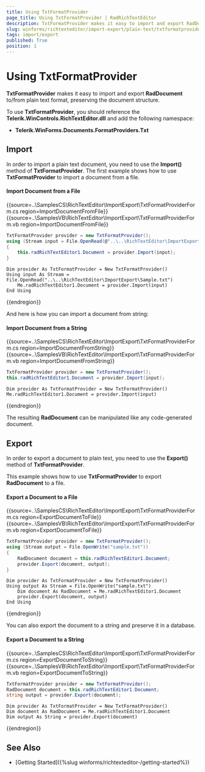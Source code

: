 ```yaml
---
title: Using TxtFormatProvider
page_title: Using TxtFormatProvider | RadRichTextEditor
description: TxtFormatProvider makes it easy to import and export RadDocument to/from plain text format, preserving the document structure. 
slug: winforms/richtexteditor/import-export/plain-text/txtformatprovider
tags: import/export
published: True
position: 1
---
```


# Using TxtFormatProvider

__TxtFormatProvider__ makes it easy to import and export __RadDocument__ to/from plain text format, preserving the document structure. 

To use __TxtFormatProvider__, you should reference the **Telerik.WinControls.RichTextEditor.dll** and add the following namespace: 
	
* __Telerik.WinForms.Documents.FormatProviders.Txt__
        
## Import

In order to import a plain text document, you need to use the __Import()__ method of __TxtFormatProvider__. The first example shows how to use __TxtFormatProvider__ to import a document from a file.

#### Import Document from a File

{{source=..\SamplesCS\RichTextEditor\ImportExport\TxtFormatProviderForm.cs region=ImportDocumentFromFile}} 
{{source=..\SamplesVB\RichTextEditor\ImportExport\TxtFormatProviderForm.vb region=ImportDocumentFromFile}}
````C#
TxtFormatProvider provider = new TxtFormatProvider();
using (Stream input = File.OpenRead(@"..\..\RichTextEditor\ImportExport\Sample.txt"))
{
    this.radRichTextEditor1.Document = provider.Import(input);
}

````
````VB.NET
Dim provider As TxtFormatProvider = New TxtFormatProvider()
Using input As Stream = File.OpenRead("..\..\RichTextEditor\ImportExport\Sample.txt")
    Me.radRichTextEditor1.Document = provider.Import(input)
End Using

````



{{endregion}}

And here is how you can import a document from string:
        
#### Import Document from a String

{{source=..\SamplesCS\RichTextEditor\ImportExport\TxtFormatProviderForm.cs region=ImportDocumentFromString}} 
{{source=..\SamplesVB\RichTextEditor\ImportExport\TxtFormatProviderForm.vb region=ImportDocumentFromString}}
````C#
TxtFormatProvider provider = new TxtFormatProvider();
this.radRichTextEditor1.Document = provider.Import(input);

````
````VB.NET
Dim provider As TxtFormatProvider = New TxtFormatProvider()
Me.radRichTextEditor1.Document = provider.Import(input)

````



{{endregion}}

The resulting __RadDocument__ can be manipulated like any code-generated document.

## Export

In order to export a document to plain text, you need to use the __Export()__ method of __TxtFormatProvider__.
 
This example shows how to use __TxtFormatProvider__ to export __RadDocument__ to a file.

#### Export a Document to a File

{{source=..\SamplesCS\RichTextEditor\ImportExport\TxtFormatProviderForm.cs region=ExportDocumentToFile}} 
{{source=..\SamplesVB\RichTextEditor\ImportExport\TxtFormatProviderForm.vb region=ExportDocumentToFile}}
````C#
TxtFormatProvider provider = new TxtFormatProvider();
using (Stream output = File.OpenWrite("sample.txt"))
{
    RadDocument document = this.radRichTextEditor1.Document;
    provider.Export(document, output);
}

````
````VB.NET
Dim provider As TxtFormatProvider = New TxtFormatProvider()
Using output As Stream = File.OpenWrite("sample.txt")
    Dim document As RadDocument = Me.radRichTextEditor1.Document
    provider.Export(document, output)
End Using

````



{{endregion}}

You can also export the document to a string and preserve it in a database.

#### Export a Document to a String

{{source=..\SamplesCS\RichTextEditor\ImportExport\TxtFormatProviderForm.cs region=ExportDocumentToString}} 
{{source=..\SamplesVB\RichTextEditor\ImportExport\TxtFormatProviderForm.vb region=ExportDocumentToString}}
````C#
TxtFormatProvider provider = new TxtFormatProvider();
RadDocument document = this.radRichTextEditor1.Document;
string output = provider.Export(document);

````
````VB.NET
Dim provider As TxtFormatProvider = New TxtFormatProvider()
Dim document As RadDocument = Me.radRichTextEditor1.Document
Dim output As String = provider.Export(document)

````



{{endregion}}

## See Also

 * [Getting Started]({%slug winforms/richtexteditor-/getting-started%})